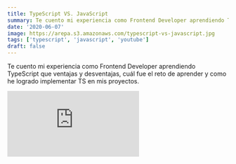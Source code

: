 ```yaml
---
title: TypeScript VS. JavaScript
summary: Te cuento mi experiencia como Frontend Developer aprendiendo TypeScript que ventajas y desventajas 
date: '2020-06-07'
image: https://arepa.s3.amazonaws.com/typescript-vs-javascript.jpg
tags: ['typescript', 'javascript', 'youtube']
draft: false
---
```


Te cuento mi experiencia como Frontend Developer aprendiendo TypeScript que ventajas y desventajas, cuál fue el reto de aprender y como he logrado implementar TS en mis proyectos.

<div class="embed-container">
<iframe src="https://www.youtube.com/embed/xmswIw1idgA" title="YouTube video player" frameborder="0" allow="accelerometer; autoplay; clipboard-write; encrypted-media; gyroscope; picture-in-picture" allowfullscreen></iframe>
</div>